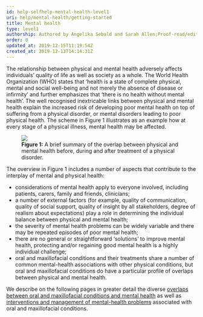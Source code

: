 ```yaml
---
id: help-selfhelp-mental-health-level1
uri: help/mental-health/getting-started
title: Mental health
type: level1
authorship: Authored by Angelika Sebald and Sarah Allen;Proof-read/edited by David A. Mitchell
order: 0
updated_at: 2019-12-15T11:19:54Z
created_at: 2019-12-13T14:14:31Z
---
```


<p>The relationship between physical and mental health
    adversely affects individuals’ quality of life as well
    as society as a whole. The World Health Organization
    (WHO) states that ‘health is a state of complete
    physical, mental and social well-being and not merely
    the absence of disease or infirmity’ and further
    emphasizes that ‘there is no health without mental
    health’. The well recognised inextricable links between
    physical and mental health explain the increased risk of
    developing poor mental health on top of suffering from a
    physical disorder, or mental disorders leading to poor
    physical health. The scheme in Figure 1 illustrates as
    an example how at every stage of a physical illness,
    mental health may be affected.</p>
<figure><img src="/help-selfhelp-mental-health-level1-figure1.png">
    <figcaption><strong>Figure 1:</strong> A brief summary
        of the overlap between physical and mental health
        before, during and after treatment of a physical
        disorder.</figcaption>
</figure>
<p>The overview in Figure 1 includes a number of aspects
    that contribute to the interplay of mental and physical
    health:</p>
<ul>
    <li>considerations of mental health apply to everyone
        involved, including patients, carers, family and
        friends, clinicians;</li>
    <li>a number of external factors (for example, quality
        of communication, quality of social support, quality
        of insight by all stakeholders, degree of realism
        about expectations) play a role in determining the
        individual balance between physical and mental
        health;</li>
    <li>the severity of mental health problems can be widely
        variable and there may be repeated episodes of poor
        mental health;</li>
    <li>there are no general or straightforward ‘solutions’
        to improve mental health, protecting and/or
        regaining good mental health is a highly individual
        challenge;</li>
    <li>oral and maxillofacial conditions and their
        treatments share a number of common mental-health
        associations with other physical conditions, but
        oral and maxillofacial conditions do have a
        particular profile of overlaps between physical and
        mental health.</li>
</ul>
<p>We describe on the following pages in greater detail the
    diverse <a href="/help/mental-health/more-info">overlaps
        between oral and maxillofacial conditions and mental
        health</a> as well as <a href="/help/mental-health/detailed">interventions
        and management of mental-health problems</a>
    associated with oral and maxillofacial conditions.</p>
